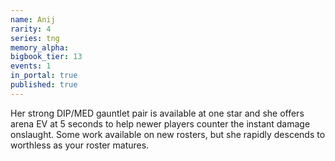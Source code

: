 ```yaml
---
name: Anij
rarity: 4
series: tng
memory_alpha:
bigbook_tier: 13
events: 1
in_portal: true
published: true
---
```


Her strong DIP/MED gauntlet pair is available at one star and she offers arena EV at 5 seconds to help newer players counter the instant damage onslaught. Some work available on new rosters, but she rapidly descends to worthless as your roster matures.
